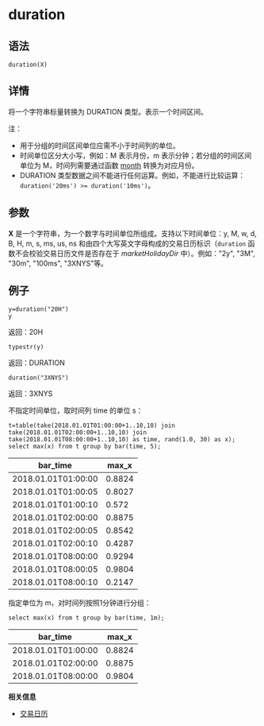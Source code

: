 # duration

## 语法

`duration(X)`

## 详情

将一个字符串标量转换为 DURATION 类型。表示一个时间区间。

注：

* 用于分组的时间区间单位应需不小于时间列的单位。
* 时间单位区分大小写，例如：M 表示月份，m 表示分钟；若分组的时间区间单位为 M，时间列需要通过函数 [month](../m/month.html) 转换为对应月份。
* DURATION 类型数据之间不能进行任何运算。例如，不能进行比较运算：`duration('20ms') >=
  duration('10ms')`。

## 参数

**X** 是一个字符串，为一个数字与时间单位所组成。支持以下时间单位：y, M, w, d, B, H, m, s, ms,
us, ns 和由四个大写英文字母构成的交易日历标识（`duration`
函数不会校验交易日历文件是否存在于 *marketHolidayDir* 中）。例如："2y", "3M", "30m",
"100ms", "3XNYS"等。

## 例子

```
y=duration("20H")
y
```

返回：20H

```
typestr(y)
```

返回：DURATION

```
duration("3XNYS")
```

返回：3XNYS

不指定时间单位，取时间列 time 的单位 s：

```
t=table(take(2018.01.01T01:00:00+1..10,10) join take(2018.01.01T02:00:00+1..10,10) join take(2018.01.01T08:00:00+1..10,10) as time, rand(1.0, 30) as x);
select max(x) from t group by bar(time, 5);
```

| bar\_time | max\_x |
| --- | --- |
| 2018.01.01T01:00:00 | 0.8824 |
| 2018.01.01T01:00:05 | 0.8027 |
| 2018.01.01T01:00:10 | 0.572 |
| 2018.01.01T02:00:00 | 0.8875 |
| 2018.01.01T02:00:05 | 0.8542 |
| 2018.01.01T02:00:10 | 0.4287 |
| 2018.01.01T08:00:00 | 0.9294 |
| 2018.01.01T08:00:05 | 0.9804 |
| 2018.01.01T08:00:10 | 0.2147 |

指定单位为 m，对时间列按照1分钟进行分组：

```
select max(x) from t group by bar(time, 1m);
```

| bar\_time | max\_x |
| --- | --- |
| 2018.01.01T01:00:00 | 0.8824 |
| 2018.01.01T02:00:00 | 0.8875 |
| 2018.01.01T08:00:00 | 0.9804 |

**相关信息**

* [交易日历](../../modules/MarketHoliday/mkt_calendar.html "交易日历")

